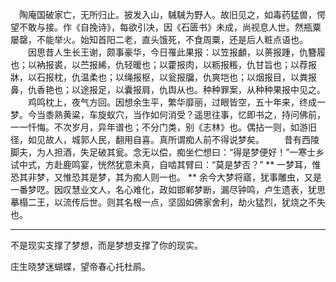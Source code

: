 　陶庵国破家亡，无所归止。披发入山，駴駴为野人。故旧见之，如毒药猛兽，愕望不敢与接。作《自挽诗》，每欲引决，因《石匮书》未成，尚视息人世。然瓶粟屡罄，不能举火。始知首阳二老，直头饿死，不食周粟，还是后人粧点语也。
　　因思昔人生长王谢，颇事豪华，今日罹此果报：以笠报顱，以蒉报踵，仇簪履也；以衲报裘，以苎报絺，仇轻暖也；以藿报肉，以粝报粻，仇甘旨也；以荐报牀，以石报枕，仇温柔也；以绳报枢，以瓮报牖，仇爽垲也；以烟报目，以粪报鼻，仇香艳也；以途报足，以囊报肩，仇舆从也。种种罪案，从种种果报中见之。
　　鸡鸣枕上，夜气方回。因想余生平，繁华靡丽，过眼皆空，五十年来，终成一梦。今当黍熟黄粱，车旋蚁穴，当作如何消受？遥思往事，忆即书之，持问佛前，一一忏悔。不次岁月，异年谱也；不分门类，别《志林》也。偶拈一则，如游旧径，如见故人，城郭人民，翻用自喜。真所谓痴人前不得说梦矣。
　　昔有西陵脚夫，为人担酒，失足破其瓮。念无以偿，痴坐伫想曰：“得是梦便好！”一寒士乡试中式，方赴鹿鸣宴，恍然犹意未真，自啮其臂曰：“莫是梦否？” ** 一梦耳，惟恐其非梦，又惟恐其是梦，其为痴人则一也。 ** 余今大梦将寤，犹事雕虫，又是一番梦呓。因叹慧业文人，名心难化，政如邯郸梦断，漏尽钟鸣，卢生遗表，犹思摹榻二王，以流传后世。则其名根一点，坚固如佛家舍利，劫火猛烈，犹烧之不失也。

-------------------------



不是现实支撑了梦想，而是梦想支撑了你的现实。



庄生晓梦迷蝴蝶，望帝春心托杜鹃。



